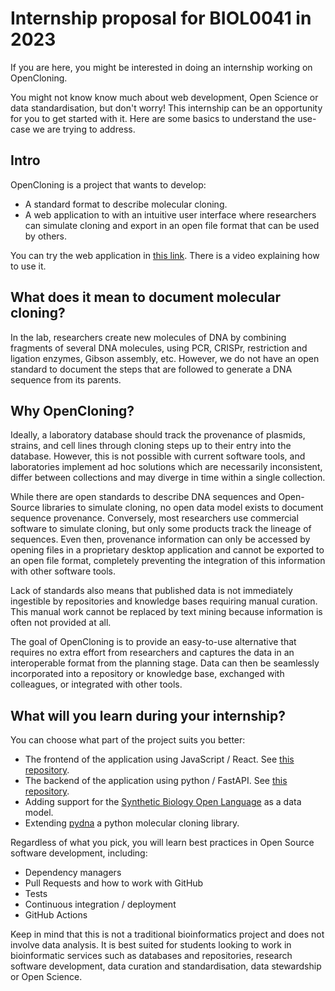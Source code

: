 # Internship proposal for BIOL0041 in 2023

If you are here, you might be interested in doing an internship working on OpenCloning.

You might not know know much about web development, Open Science or data standardisation, but don't worry! This internship can be an opportunity for you to get started with it. Here are some basics to understand the use-case we are trying to address.

## Intro

OpenCloning is a project that wants to develop:

* A standard format to describe molecular cloning.
* A web application to with an intuitive user interface where researchers can simulate cloning and export in an open file format that can be used by others.

You can try the web application in [this link](https://opencloning.org/). There is a video explaining how to use it.

## What does it mean to document molecular cloning?

In the lab, researchers create new molecules of DNA by combining fragments of several DNA molecules, using PCR, CRISPr, restriction and ligation enzymes, Gibson assembly, etc. However, we do not have an open standard to document the steps that are followed to generate a DNA sequence from its parents.

## Why OpenCloning?

Ideally, a laboratory database should track the provenance of plasmids, strains, and cell lines through cloning steps up to their entry into the database. However, this is not possible with current software tools, and laboratories implement ad hoc solutions which are necessarily inconsistent, differ between collections and may diverge in time within a single collection.

While there are open standards to describe DNA sequences and Open-Source libraries to simulate cloning, no open data model exists to document sequence provenance. Conversely, most researchers use commercial software to simulate cloning, but only some products track the lineage of sequences. Even then, provenance information can only be accessed by opening files in a proprietary desktop application and cannot be exported to an open file format, completely preventing the integration of this information with other software tools.

Lack of standards also means that published data is not immediately ingestible by repositories and knowledge bases requiring manual curation. This manual work cannot be replaced by text mining because information is often not provided at all.

The goal of OpenCloning is to provide an easy-to-use alternative that requires no extra effort from researchers and captures the data in an interoperable format from the planning stage. Data can then be seamlessly incorporated into a repository or knowledge base, exchanged with colleagues, or integrated with other tools.

## What will you learn during your internship?

You can choose what part of the project suits you better:

* The frontend of the application using JavaScript / React. See [this repository](https://github.com/manulera/OpenCloning_frontend).
* The backend of the application using python / FastAPI. See [this repository](https://github.com/manulera/OpenCloning_backend).
* Adding support for the [Synthetic Biology Open Language](https://sbolstandard.org/) as a data model.
* Extending [pydna](https://github.com/BjornFJohansson/pydna) a python molecular cloning library.

Regardless of what you pick, you will learn best practices in Open Source software development, including:
  * Dependency managers
  * Pull Requests and how to work with GitHub
  * Tests
  * Continuous integration / deployment
  * GitHub Actions

Keep in mind that this is not a traditional bioinformatics project and does not involve data analysis. It is best suited for students looking to work in bioinformatic services such as databases and repositories, research software development, data curation and standardisation, data stewardship or Open Science.

